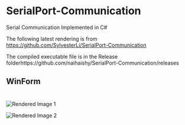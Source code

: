 # SerialPort-Communication
Serial Communication Implemented in C#

The following latest rendering is from https://github.com/SylvesterLi/SerialPort-Communication

The compiled executable file is in the Release folderhttps://github.com/naihaishy/SerialPort-Communication/releases

## WinForm
#
![Rendered Image 1](https://github.com/SylvesterLi/SerialPort-Communication/blob/master/%E7%AE%80%E4%BB%8B/intr.jpg) 

![Rendered Image 2](https://github.com/SylvesterLi/SerialPort-Communication/blob/master/%E7%AE%80%E4%BB%8B/introducing1.jpg) 
